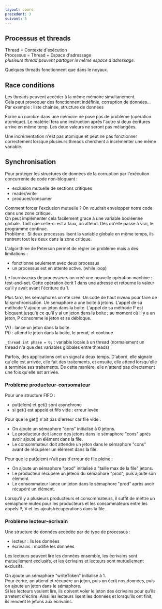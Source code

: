 ```yaml
---
layout: cours
precedent: 3
suivant: 5
---
```


## Processus et threads

Thread = Contexte d'exécution  
Processus = Thread + Espace d'adressage  
*plusieurs thread peuvent partager le même espace d'adressage.*

Quelques threads fonctionnent que dans le noyaux.

## Race conditions

Les threads peuvent accéder à la même mémoire simultanément.  
Cela peut provoquer des fonctionnent indéfinie, corruption de données...  
Par exemple : liste chaînée, structure de données

Écrire un nombre dans une mémoire ne pose pas de problème (opération atomique). Le matériel fera une instruction après l'autre si deux écritures arrive en même temp. Les deux valeurs ne seront pas mélangées.

Une incrémentation n'est pas atomique et peut ne pas fonctionner correctement lorsque plusieurs threads cherchent a incrémenter une même variable.

## Synchronisation

Pour protéger les structures de données de la corruption par l'exécution concurrente de code non-bloquant :
- exclusion mutuelle de sections critiques
- reader/write
- producer/consumer

Comment forcer l'exclusion mutuelle ? On voudrait envelopper notre code dans une zone critique.  
On peut implémenter cela facilement grace à une variable booléenne globale. Tant que celle-ci est à faux, on attend. Dès qu'elle passe à vrai, le programme continue.  
Problème : Si deux processus lisent la variable globale en même temps, ils rentrent tout les deux dans la zone critique.

L'algorithme de Peterson permet de régler ce problème mais a des limitations :
- fonctionne seulement avec deux processus
- un processus est en attente active. (while loop)

Le fournisseurs de processeurs on créé une nouvelle opération machine : test-and-set. Cette opération écrit 1 dans une adresse et retourne la valeur qu'il y avait avant l'écriture du 1.

Plus tard, les sémaphores on été créé. Un code de haut niveau pour faire de la synchronisation. Un semaphore a une boite à jetons. L'appel de sa méthode V ajoute un jeton dans la boite. L'appel de sa méthode P est bloquant jusqu'à ce qu'il y ai un jeton dans la boite ; au moment où il y a un jeton, P consomme le jeton et se débloque.

V() : lance un jeton dans la boite.  
P() : attend le jeton dans la boite, le prend, et continue  

`_thread int phase = 0;` : variable locale à un thread (normalement un thread n'a que des variables globales entre threads)

Parfois, des applications ont un signal a deux temps. D'abord, elle signale qu'elle est arrivée, elle fait des traitements, et ensuite, elle attend lorsqu'elle a terminée ses traitements. De cette manière, elle n'attend pas directement une fois qu'elle est arrivée.

### Problème producteur-consomateur

Pour une structure FIFO :
- put(elem) et get() sont asynchrone
- si get() est appelé et fifo vide : erreur levée

Pour que le get() n'ait pas d'erreur car file vide :
- On ajoute un sémaphore "cons" initialisé à 0 jetons.
- Le producteur doit lancer des jetons dans le sémaphore "cons" après avoir ajouté un élément dans la file.
- Le consommateur doit attendre un jeton dans le sémaphore "cons" avant de récupérer un élément dans la file.

Pour que le put(elem) n'ait pas d'erreur de file pleine :
- On ajoute un sémaphore "prod" initialisé a "taille max de la file" jetons.
- Le producteur récupère un jeteon du sémaphore "prod", puis ajoute son élément.
- Le consommateur lance un jeton dans le sémaphore "prod" après avoir récupéré un élément.

Lorsqu'il y a plusieurs producteurs et consommateurs, il suffit de mettre un semaphore mutex pour les producteurs et les consommateurs entre les appels P, V et les ajouts/récupérations dans la file.

### Problème lecteur-écrivain

Une structure de données accédée par de type de processus :
- lecteur : lis les données
- écrivains : modifie les données

Les lecteurs peuvent lire les données ensemble, les écrivains sont mutuellement exclusifs, et les écrivains et lecteurs sont mutuellement exclusifs.

On ajoute un sémaphore "writeToken" initialisé à 1.  
Pour écrire, on attend et récupère un jeton, puis on écrit nos données, puis on ajoute un jeton dans le sémaphore.  
Si les lecteurs veulent lire, ils doivent voler le jeton des écrivains pour qu'ils arretent d'écrire. Ainsi les lecteurs lisent les données et lorsqu'ils ont finit, ils rendent le jetons aux écrivains.
